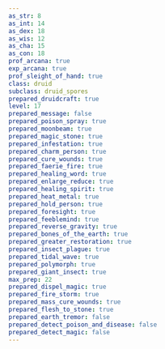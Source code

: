 ```yaml
---
as_str: 8
as_int: 14
as_dex: 18
as_wis: 12
as_cha: 15
as_con: 18
prof_arcana: true
exp_arcana: true
prof_sleight_of_hand: true
class: druid
subclass: druid_spores
prepared_druidcraft: true
level: 17
prepared_message: false
prepared_poison_spray: true
prepared_moonbeam: true
prepared_magic_stone: true
prepared_infestation: true
prepared_charm_person: true
prepared_cure_wounds: true
prepared_faerie_fire: true
prepared_healing_word: true
prepared_enlarge_reduce: true
prepared_healing_spirit: true
prepared_heat_metal: true
prepared_hold_person: true
prepared_foresight: true
prepared_feeblemind: true
prepared_reverse_gravity: true
prepared_bones_of_the_earth: true
prepared_greater_restoration: true
prepared_insect_plague: true
prepared_tidal_wave: true
prepared_polymorph: true
prepared_giant_insect: true
max_prep: 22
prepared_dispel_magic: true
prepared_fire_storm: true
prepared_mass_cure_wounds: true
prepared_flesh_to_stone: true
prepared_earth_tremor: false
prepared_detect_poison_and_disease: false
prepared_detect_magic: false
---
```

